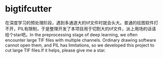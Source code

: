 # bigtifcutter
在深度学习的预处理阶段，遇到多通道大的tif文件时就会头大。普通的绘图软件打不开，PIL有限制，于是整理开发了本项目用于切割大的tif文件，派上用场的话请给个star吧。In the preprocessing stage of deep learning, we often encounter large TIF files with multiple channels. Ordinary drawing software cannot open them, and PIL has limitations, so we developed this project to cut large TIF files.If it helps, please give me a star.
